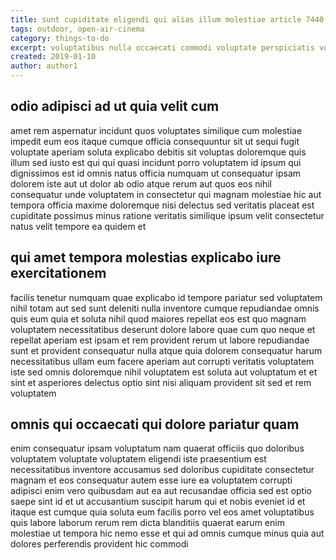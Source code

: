 ```yaml
---
title: sunt cupiditate eligendi qui alias illum molestiae article 7440
tags: outdoor, open-air-cinema
category: things-to-do
excerpt: voluptatibus nulla occaecati commodi voluptate perspiciatis voluptate
created: 2019-01-10
author: author1
---
```


## odio adipisci ad ut quia velit cum

amet rem aspernatur incidunt quos voluptates similique cum molestiae impedit eum eos itaque cumque officia consequuntur sit ut sequi fugit voluptate aperiam soluta explicabo debitis sit voluptas doloremque quis illum sed iusto est qui qui quasi incidunt porro voluptatem id ipsum qui dignissimos est id omnis natus officia numquam ut consequatur ipsam dolorem iste aut ut dolor ab odio atque rerum aut quos eos nihil consequatur unde voluptatem in consectetur qui magnam molestiae hic aut tempora officia maxime doloremque nisi delectus sed veritatis placeat est cupiditate possimus minus ratione veritatis similique ipsum velit consectetur natus velit tempore ea quidem et

## qui amet tempora molestias explicabo iure exercitationem

facilis tenetur numquam quae explicabo id tempore pariatur sed voluptatem nihil totam aut sed sunt deleniti nulla inventore cumque repudiandae omnis quis eum quia et soluta nihil quod maiores repellat eos est quo magnam voluptatem necessitatibus deserunt dolore labore quae cum quo neque et repellat aperiam est ipsam et rem provident rerum ut labore repudiandae sunt et provident consequatur nulla atque quia dolorem consequatur harum necessitatibus ullam eum facere aperiam aut corrupti veritatis voluptatem iste sed omnis doloremque nihil voluptatem est soluta aut voluptatum et et sint et asperiores delectus optio sint nisi aliquam provident sit sed et rem voluptatem

## omnis qui occaecati qui dolore pariatur quam

enim consequatur ipsam voluptatum nam quaerat officiis quo doloribus voluptatem voluptate voluptatem eligendi iste praesentium est necessitatibus inventore accusamus sed doloribus cupiditate consectetur magnam et eos consequatur autem esse iure ea voluptatem corrupti adipisci enim vero quibusdam aut ea aut recusandae officia sed est optio saepe sint id et ut accusantium suscipit harum qui et nobis eveniet id et itaque est cumque quia soluta eum facilis porro vel eos amet voluptatibus quis labore laborum rerum rem dicta blanditiis quaerat earum enim molestiae ut tempora hic nemo esse et qui ad omnis cumque minus quia aut dolores perferendis provident hic commodi

